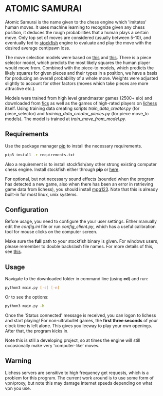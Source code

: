 # ATOMIC SAMURAI

Atomic Samurai is the name given to the chess engine which 'imitates' human moves. It uses machine learning to recognize given any chess position, it deduces the rough probabilities that a human plays a certain move. Only top set of moves are considered (usually between 5-10), and eventually fed to [stockfish](https://stockfishchess.org/) engine to evaluate and play the move with the desired average centipawn loss.

The move selection models were based on [this](https://towardsdatascience.com/predicting-professional-players-chess-moves-with-deep-learning-9de6e305109e) and [this](https://pdfs.semanticscholar.org/28a9/fff7208256de548c273e96487d750137c31d.pdf). There is a piece selector model, which predicts the most likely squares the human player would move from. Combined with the piece-to models, which predicts the likely squares for given pieces and their types in a position, we have a basis for producing an overall probability of a whole move. Weights were adjusted slightly to account for other factors (moves which take pieces are more attractive etc.).

Models were trained from high level grandmaster games (2500+ elo) and downloaded from [fics](https://www.ficsgames.org/) as well as the games of high-rated players on [lichess](https://lichess.org/) itself. Using training data creating scripts *train_data_creator.py* (for piece_selector) and *training_data_creator_pieces.py* (for piece move_to models). The model is trained at *train_move_from_model.py*.

## Requirements

Use the package manager [pip](https://pip.pypa.io/en/stable/) to install the necessary requirements.

```bash
pip3 install -r requirements.txt
```

Also a requirement is to install stockfish/any other strong existing computer chess engine. Install stockfish either through **pip** or [here](https://stockfishchess.org/).

For optional, but not necessary sound effects (sounded when the program has detected a new game, also when there has been an error in retrieving game data from lichess), you should install [mpg123](https://www.mpg123.de/download.shtml). Note that this is already built-in for most linux, unix systems.

## Configuration

Before usage, you need to configure the your user settings. Either manually edit the *config.ini* file or run *config_client.py*, which has a useful calibration tool for mouse clicks on the computer screen.

Make sure the **full** path to your stockfish binary is given. For windows users, please remember to double backslash file names. For more details of this, see [this](https://stackoverflow.com/questions/26662247/invalid-argument-error-and-python-not-reading-file/34616750).


## Usage

Navigate to the downloaded folder in command line (using **cd**) and run:

```bash
python3 main.py [-s] [-n]
```

Or to see the options:

```bash
python3 main.py -h
```

Once the 'Status connected' message is received, you can logon to lichess and start playing! For non-ultrabullet games, the **first three seconds** of your clock time is left alone. This gives you leeway to play your own openings. After that, the program kicks in.

Note this is still a developing project, so at times the engine will still occasionally make very 'computer-like' moves.

## Warning

Lichess servers are sensitive to high frequency get requests, which is a problem for this program. The current work around is to use some form of vpn/proxy, but note this may damage internet speeds depending on what vpn you use.
